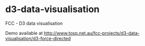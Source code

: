 # d3-data-visualisation
FCC - D3 data visualisation

Demo available at http://www.tosp.net.au/fcc-projects/d3-data-visualisation/d3-force-directed
